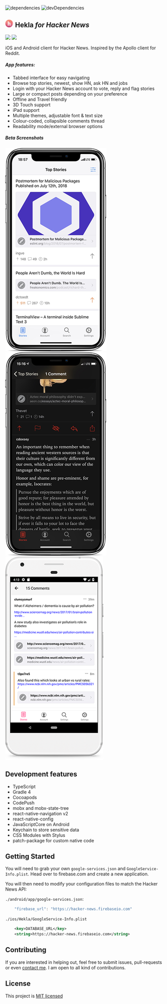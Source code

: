 ![dependencies](https://img.shields.io/david/birkir/hekla.svg) ![devDependencies](https://img.shields.io/david/dev/birkir/hekla.svg)

<h2><img src="./assets/android/mipmap-xxxhdpi/ic_launcher.png" height="24" /> Hekla <i>for Hacker News</i></h2>

[<img src="http://pluspng.com/img-png/get-it-on-google-play-badge-png-open-2000.png" height="48">](https://play.google.com/store/apps/details?id=is.pipe.hekla) [<img src="https://devimages-cdn.apple.com/app-store/marketing/guidelines/images/badge-example-alternate_2x.png" height="48">](https://itunes.apple.com/us/app/hekla/id1405096983?mt=8)

iOS and Android client for Hacker News. Inspired by the Apollo client for Reddit.

##### App features:

 - Tabbed interface for easy navigating
 - Browse top stories, newest, show HN, ask HN and jobs
 - Login with your Hacker News account to vote, reply and flag stories
 - Large or compact posts depending on your preference
 - Offline and Travel friendly
 - 3D Touch support
 - iPad support
 - Multiple themes, adjustable font & text size
 - Colour-coded, collapsible comments thread
 - Readability mode/external browser options

##### Beta Screenshots

![iPhone X screenshot of Stories](./assets/screenshots/iphone-x/stories-320w.png) ![iPhone X screenshot of Dark theme](./assets/screenshots/iphone-x/theme-black-320w.png) ![Pixel screenshot of Comments](./assets/screenshots/pixel/comments-320w.png)


## Development features
 - TypeScript
 - Gradle 4
 - Cocoapods
 - CodePush
 - mobx and mobx-state-tree
 - react-native-navigation v2
 - react-native-config
 - JavaScriptCore on Android
 - Keychain to store sensitive data
 - CSS Modules with Stylus
 - patch-package for custom native code

## Getting Started

You will need to grab your own `google-services.json` and `GoogleService-Info.plist`. Head over to firebase.com and create a new application.

You will then need to modify your configuration files to match the Hacker News API:

`./android/app/google-services.json`:
```js
    "firebase_url": "https://hacker-news.firebaseio.com"
```

`./ios/Hekla/GoogleService-Info.plist`
```xml
	<key>DATABASE_URL</key>
	<string>https://hacker-news.firebaseio.com</string>
```

## Contributing

If you are interested in helping out, feel free to submit issues, pull-requests or even [contact me](mailto:birkir.gudjonsson@gmail.com). I am open to all kind of contributions.

## License

This project is [MIT licensed](/LICENSE.md)

